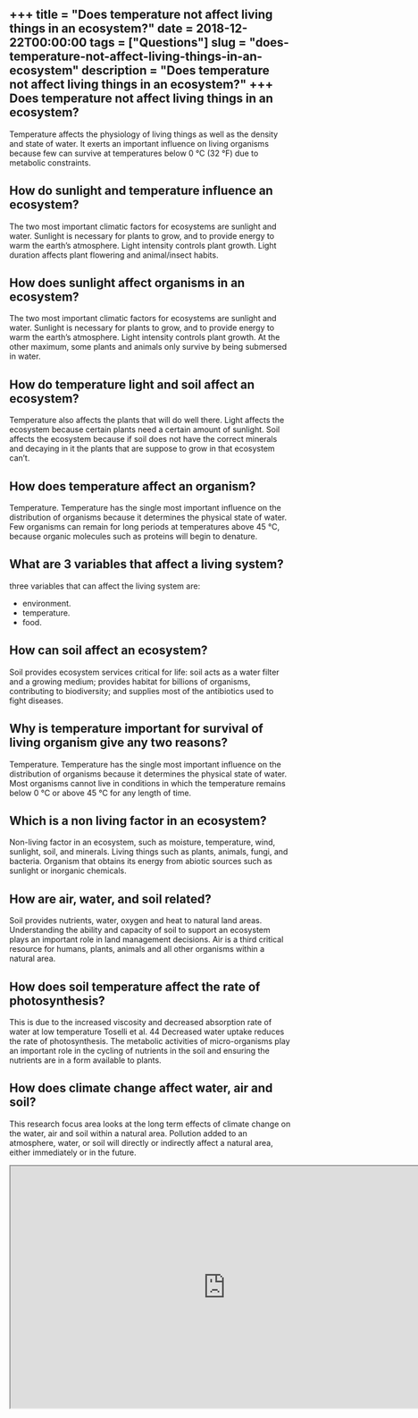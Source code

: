 +++
title = "Does temperature not affect living things in an ecosystem?"
date = 2018-12-22T00:00:00
tags = ["Questions"]
slug = "does-temperature-not-affect-living-things-in-an-ecosystem"
description = "Does temperature not affect living things in an ecosystem?"
+++
Does temperature not affect living things in an ecosystem?
----------------------------------------------------------

Temperature affects the physiology of living things as well as the density and state of water. It exerts an important influence on living organisms because few can survive at temperatures below 0 °C (32 °F) due to metabolic constraints.

How do sunlight and temperature influence an ecosystem?
-------------------------------------------------------

The two most important climatic factors for ecosystems are sunlight and water. Sunlight is necessary for plants to grow, and to provide energy to warm the earth’s atmosphere. Light intensity controls plant growth. Light duration affects plant flowering and animal/insect habits.

How does sunlight affect organisms in an ecosystem?
---------------------------------------------------

The two most important climatic factors for ecosystems are sunlight and water. Sunlight is necessary for plants to grow, and to provide energy to warm the earth’s atmosphere. Light intensity controls plant growth. At the other maximum, some plants and animals only survive by being submersed in water.

How do temperature light and soil affect an ecosystem?
------------------------------------------------------

Temperature also affects the plants that will do well there. Light affects the ecosystem because certain plants need a certain amount of sunlight. Soil affects the ecosystem because if soil does not have the correct minerals and decaying in it the plants that are suppose to grow in that ecosystem can’t.

How does temperature affect an organism?
----------------------------------------

Temperature. Temperature has the single most important influence on the distribution of organisms because it determines the physical state of water. Few organisms can remain for long periods at temperatures above 45 °C, because organic molecules such as proteins will begin to denature.

What are 3 variables that affect a living system?
-------------------------------------------------

three variables that can affect the living system are:

- environment.
- temperature.
- food.

How can soil affect an ecosystem?
---------------------------------

Soil provides ecosystem services critical for life: soil acts as a water filter and a growing medium; provides habitat for billions of organisms, contributing to biodiversity; and supplies most of the antibiotics used to fight diseases.

Why is temperature important for survival of living organism give any two reasons?
----------------------------------------------------------------------------------

Temperature. Temperature has the single most important influence on the distribution of organisms because it determines the physical state of water. Most organisms cannot live in conditions in which the temperature remains below 0 °C or above 45 °C for any length of time.

Which is a non living factor in an ecosystem?
---------------------------------------------

Non-living factor in an ecosystem, such as moisture, temperature, wind, sunlight, soil, and minerals. Living things such as plants, animals, fungi, and bacteria. Organism that obtains its energy from abiotic sources such as sunlight or inorganic chemicals.

How are air, water, and soil related?
-------------------------------------

Soil provides nutrients, water, oxygen and heat to natural land areas. Understanding the ability and capacity of soil to support an ecosystem plays an important role in land management decisions. Air is a third critical resource for humans, plants, animals and all other organisms within a natural area.

How does soil temperature affect the rate of photosynthesis?
------------------------------------------------------------

This is due to the increased viscosity and decreased absorption rate of water at low temperature Toselli et al. 44 Decreased water uptake reduces the rate of photosynthesis. The metabolic activities of micro-organisms play an important role in the cycling of nutrients in the soil and ensuring the nutrients are in a form available to plants.

How does climate change affect water, air and soil?
---------------------------------------------------

This research focus area looks at the long term effects of climate change on the water, air and soil within a natural area. Pollution added to an atmosphere, water, or soil will directly or indirectly affect a natural area, either immediately or in the future.

<iframe allow="accelerometer; autoplay; clipboard-write; encrypted-media; gyroscope; picture-in-picture" allowfullscreen="" class="__youtube_prefs__  epyt-is-override  no-lazyload" data-no-lazy="1" data-origheight="433" data-origwidth="770" data-skipgform_ajax_framebjll="" height="433" id="_ytid_51269" loading="lazy" src="https://www.youtube.com/embed/H83d1ZK2wpU?enablejsapi=1&autoplay=0&cc_load_policy=0&cc_lang_pref=&iv_load_policy=1&loop=0&modestbranding=0&rel=1&fs=1&playsinline=0&autohide=2&theme=dark&color=red&controls=1&" title="YouTube player" width="770"></iframe>